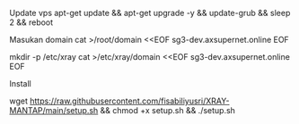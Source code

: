 Update vps
apt-get update && apt-get upgrade -y && update-grub && sleep 2 && reboot

Masukan domain
cat >/root/domain <<EOF
sg3-dev.axsupernet.online
EOF

mkdir -p /etc/xray
cat >/etc/xray/domain <<EOF
sg3-dev.axsupernet.online
EOF

Install

wget https://raw.githubusercontent.com/fisabiliyusri/XRAY-MANTAP/main/setup.sh && chmod +x setup.sh && ./setup.sh
